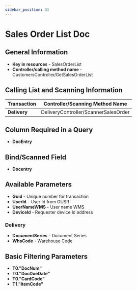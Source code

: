 ```yaml
---
sidebar_position: 31
---
```


# Sales Order List Doc

## General Information

- **Key in resources** - SalesOrderList
- **Controller/calling method name** - CustomersController/GetSalesOrderList

## Calling List and Scanning Information

| Transaction | Controller/Scanning Method Name |
| --- | --- |
| **Delivery** | DeliveryController/ScannerSalesOrder |

## Column Required in a Query

- **DocEntry**

## Bind/Scanned Field

- **Docentry**

## Available Parameters

- **Guid** - Unique number for transaction
- **UserId** - User Id from OUSR
- **UserNameWMS** - User name WMS
- **DeviceId** - Requester device Id address

### Delivery

- **DocumentSeries** - Document Series
- **WhsCode** - Warehouse Code

## Basic Filtering Parameters

- **T0."DocNum"**
- **T0."DocDueDate"**
- **T0."CardCode"**
- **T1."ItemCode"**
